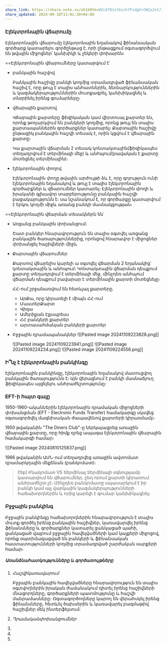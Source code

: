 ```yaml
---
share_link: https://share.note.sx/oh1k9tkv#ZcbT81xYGzzhfPidgG+tNCpJotJt6q7DMUS5hg/qBHk
share_updated: 2024-09-10T13:01:30+04:00
---
```

### Էլեկտրոնային վճարումը

Էլեկտրոնային վճարումը էլեկտրոնային եղանակով ֆինանսական գործարք կատարելու գործընթաց է, որի ընթացքում օգտագործվում են թվային միջոցներ՝ կանխիկի և չեկերի փոխարեն։

==Էլեկտրոնային վճարումները կատարվում է՝

- բանկային հաշվով
  
  Բանկային հաշիվը բանկի կողմից տրամադրված ֆինանսական հաշիվ է, որը թույլ է տալիս անհատներին, ձեռնարկություններին և կազմակերպություններին մուտքագրել, կանխիկացնել և տնօրինել իրենց գումարները։
   
- վճարային քարտով
  
  Վճարային քարտերը ֆիզիկական կամ վիրտուալ քարտեր են, որոնք թողարկվում են բանկերի կողմից, որոնք թույլ են տալիս քարտապաններին գործարքներ կատարել։ Քարտային հաշիվը ընթացիկ բանկային հաշվի տեսակ է, որին կցվում է վճարային քարտը։
  
  Կա քարտային վճարման 2 տեսակ կոնտակտային(ֆիզիկապես տեղադրվում է տերմինալի մեջ) և անհպում(բավական է քարտը մոտեցնել տերմինալին)։
  
- էլեկտրոնային փողով
  
  Էլեկտրոնային փողը թվային արժույթի ձև է, որը գոյություն ունի էլեկտրոնային եղանակով և թույլ է տալիս էլեկտրոնային գործարքներ  և վճարումներ կատարել։ Էլեկտրոնային փողի և իրականի գլխավոր տարբերությունը բանկային հաշվի բացակայությունն է։ սա նշանակում է, որ գործարքը կատարվում է երկու կողմի միջև առանց բանկի մասնակցության։ 

==Էլեկտրոնային վճարման տեսակներն են՝

- Առցանց բանկային փոխանցում։ 
  
  Շատ բանկեր հնարավորություն են տալիս օգտվել առցանց բանկային ծառայություններից, որոնցով հնարավոր է միջոցներ փոխանցել հաշիվների միջև
  
- Քարտային վճարումներ 
  
  Քարտով վճարելիս կարելի ա օգտվել վճարման 2 եղանակից՝ կոնտակտային և անհպում։ Կոնտակտային վճարման դեպքում քարտը տեղադրվում է տերմինալի մեջ, մինչդեռ անհպում վճարման դեպքում բավարար է տերմինալին քարտի մոտեցնելը։
  
  ՀՀ-ում շրջանառվում են հետևյալ քարտերը․
  - ԱրՔա, որը կիրառելի է միայն ՀՀ-ում
  - ՄաստերՔարտ
  - Վիզա
  - Ամերիքան Էքսպրեսս
  - ՀՀ բանկերի քարտեր
  - արտասահմանյան բանկերի քարտեր

- Բջջային դրամապանակներ
  ![[Pasted image 20241109223828.png]]
  
  ![[Pasted image 20241109223941.png]]
![[Pasted image 20241109224234.png]]
![[Pasted image 20241109224556.png]]


### Ի՞նչ է էլեկտրոնային բանկինգը

էլեկտրոնային բանկինգը, էլեկտրոնային եղանակով մատուցվող բանկային ծառայությունն է։ Այն վերացնում է բանկի մասնաճյուղ ֆիզիկապես այցելելու անհրաժեշտությունը։

### EFT-ի հայտ գալը

1950-1960-ականներին էլեկտրոնային դրամական միջոցների փոխանցման (EFT - Electronic Funds Transfer) համակարգը սկսվեց օգտագործվել մագնիսական ժապավենով քարտերի կիրառմամբ։

1950 թվականին "The Diners Club"-ը ներկայացրեց առաջին վճարային քարտը, որը հիմք դրեց ապագա էլեկտրոնային վճարային համակարգի համար։ 

![[Pasted image 20240810125837.png]]

1966 թվականին ԱՄՆ-ում տեղադրվեց առաջին ավտոմատ դրամարկղային մեքենան (բանկոմատ)։

> [!tip] Բնակոմատ VS Տերմինալ
> Տերմինալի օգնությամբ կատարվում են վճարումներ, ընդ որում քարտի կիրառում անհրաժեշտ չէ։ Մինչդեռ բանկոմատը սպասարկում է իր բանկի կամ այլ վարկային կազմակերպությունների հաճախորդներին և որից կարելի է գումար կանխիկացնել։

### Բջջային բանկինգ

Բջջային բանկինգը հաճախորդներին հնարավորություն է տալիս մուտք գործել իրենց բանկային հաշիվներ, կառավարվել իրենց ֆինանսները և գործարքներ կատարել ցանկացած պահի, ցանկացած վայրում բջջային հավելվածների կամ կայքերի միջոցով, որոնք օպտիմազացված են բանկերի և ֆինանսական հաստատությունների կողմից տրամադրված շարժական սարքերի համար։

##### Առանձնահատկությունները և գործառույթները


1. $Հաշվի կառավարում$ 
   
   Բջջային բանկային հավելվածները հնարավորություն են տալիս օգտվողներին իրական ժամանակում դիտել իրենց հաշիվների մնացորդները, գործարքների պատմությունը և հաշվի մանրամասները։ Օգտագործողները կարող են վերահսկել իրենց ֆինանսները, հետևել ծախսերին և կառավարել բազմաթիվ հաշիվներ մեկ ինտերֆեյսում։
   
2. $Դրամական փոխանցումներ$
3.
4.
5.
